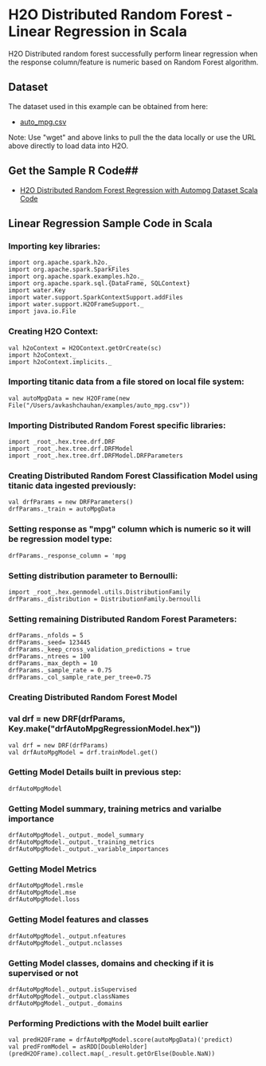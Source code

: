 # H2O Distributed Random Forest - Linear Regression in Scala # 

H2O Distributed random forest successfully perform linear regression when the response column/feature is numeric based on Random Forest algorithm. 

## Dataset ##
The dataset used in this example can be obtained from here:
 - [auto_mpg.csv](https://raw.githubusercontent.com/Avkash/mldl/master/data/auto_mpg.csv)

Note: Use "wget" and above links to pull the the data locally or use the URL above directly to load data into H2O.
  
## Get the Sample R Code##
  - [H2O Distributed Random Forest Regression with Autompg Dataset Scala Code](https://github.com/Avkash/mldl/blob/master/code/R/H2O_DRF_Regression_autompg.R)
  
  
## Linear Regression Sample Code in Scala ##

### Importing key libraries:
```
import org.apache.spark.h2o._
import org.apache.spark.SparkFiles
import org.apache.spark.examples.h2o._
import org.apache.spark.sql.{DataFrame, SQLContext}
import water.Key
import water.support.SparkContextSupport.addFiles
import water.support.H2OFrameSupport._
import java.io.File
```

### Creating H2O Context:
```
val h2oContext = H2OContext.getOrCreate(sc)
import h2oContext._
import h2oContext.implicits._
```

### Importing titanic data from a file stored on local file system:
```
val autoMpgData = new H2OFrame(new File("/Users/avkashchauhan/examples/auto_mpg.csv"))
```

### Importing Distributed Random Forest specific libraries:
```
import _root_.hex.tree.drf.DRF
import _root_.hex.tree.drf.DRFModel
import _root_.hex.tree.drf.DRFModel.DRFParameters
```

### Creating Distributed Random Forest Classification Model using titanic data ingested previously:
```
val drfParams = new DRFParameters()
drfParams._train = autoMpgData
```

### Setting response as "mpg" column which is numeric so it will be regression model type:
```
drfParams._response_column = 'mpg
```

### Setting distribution parameter to Bernoulli:
```
import _root_.hex.genmodel.utils.DistributionFamily
drfParams._distribution = DistributionFamily.bernoulli
```

### Setting remaining Distributed Random Forest Parameters:
```
drfParams._nfolds = 5
drfParams._seed= 123445
drfParams._keep_cross_validation_predictions = true
drfParams._ntrees = 100
drfParams._max_depth = 10
drfParams._sample_rate = 0.75
drfParams._col_sample_rate_per_tree=0.75
```

### Creating Distributed Random Forest Model 
### val drf = new DRF(drfParams, Key.make("drfAutoMpgRegressionModel.hex"))
```
val drf = new DRF(drfParams)
val drfAutoMpgModel = drf.trainModel.get()
```

### Getting Model Details built in previous step:
```
drfAutoMpgModel
```

### Getting Model summary, training metrics and varialbe importance
```
drfAutoMpgModel._output._model_summary
drfAutoMpgModel._output._training_metrics
drfAutoMpgModel._output._variable_importances
```

### Getting Model Metrics
```
drfAutoMpgModel.rmsle
drfAutoMpgModel.mse
drfAutoMpgModel.loss
```

### Getting Model features and classes
```
drfAutoMpgModel._output.nfeatures
drfAutoMpgModel._output.nclasses
```

### Getting Model classes, domains and checking if it is supervised or not
```
drfAutoMpgModel._output.isSupervised
drfAutoMpgModel._output.classNames
drfAutoMpgModel._output._domains
```

### Performing Predictions with the Model built earlier
```
val predH2OFrame = drfAutoMpgModel.score(autoMpgData)('predict)
val predFromModel = asRDD[DoubleHolder](predH2OFrame).collect.map(_.result.getOrElse(Double.NaN))
```




